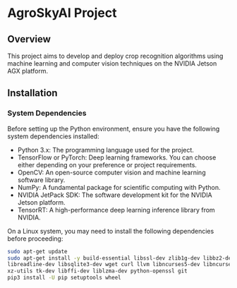 # AgroSkyAI Project

## Overview
This project aims to develop and deploy crop recognition algorithms using machine learning and computer vision techniques on the NVIDIA Jetson AGX platform.

## Installation

### System Dependencies
Before setting up the Python environment, ensure you have the following system dependencies installed:

- Python 3.x: The programming language used for the project.
- TensorFlow or PyTorch: Deep learning frameworks. You can choose either depending on your preference or project requirements.
- OpenCV: An open-source computer vision and machine learning software library.
- NumPy: A fundamental package for scientific computing with Python.
- NVIDIA JetPack SDK: The software development kit for the NVIDIA Jetson platform.
- TensorRT: A high-performance deep learning inference library from NVIDIA.

On a Linux system, you may need to install the following dependencies before proceeding:

```bash
sudo apt-get update
sudo apt-get install -y build-essential libssl-dev zlib1g-dev libbz2-dev \
libreadline-dev libsqlite3-dev wget curl llvm libncurses5-dev libncursesw5-dev \
xz-utils tk-dev libffi-dev liblzma-dev python-openssl git
pip3 install -U pip setuptools wheel


